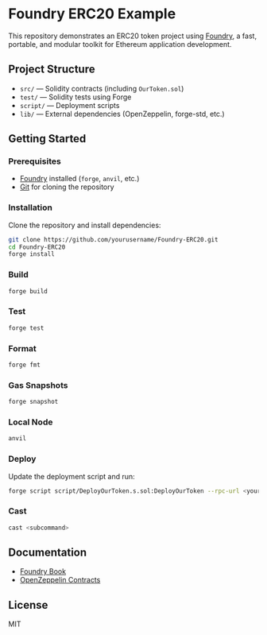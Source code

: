 # Foundry ERC20 Example

This repository demonstrates an ERC20 token project using [Foundry](https://github.com/foundry-rs/foundry), a fast, portable, and modular toolkit for Ethereum application development.

## Project Structure

- `src/` — Solidity contracts (including `OurToken.sol`)
- `test/` — Solidity tests using Forge
- `script/` — Deployment scripts
- `lib/` — External dependencies (OpenZeppelin, forge-std, etc.)

## Getting Started

### Prerequisites

- [Foundry](https://book.getfoundry.sh/getting-started/installation) installed (`forge`, `anvil`, etc.)
- [Git](https://git-scm.com/) for cloning the repository

### Installation

Clone the repository and install dependencies:

```sh
git clone https://github.com/yourusername/Foundry-ERC20.git
cd Foundry-ERC20
forge install
```

### Build

```sh
forge build
```

### Test

```sh
forge test
```

### Format

```sh
forge fmt
```

### Gas Snapshots

```sh
forge snapshot
```

### Local Node

```sh
anvil
```

### Deploy

Update the deployment script and run:

```sh
forge script script/DeployOurToken.s.sol:DeployOurToken --rpc-url <your_rpc_url> --private-key <your_private_key>
```

### Cast

```sh
cast <subcommand>
```

## Documentation

- [Foundry Book](https://book.getfoundry.sh/)
- [OpenZeppelin Contracts](https://docs.openzeppelin.com/contracts)

## License

MIT
